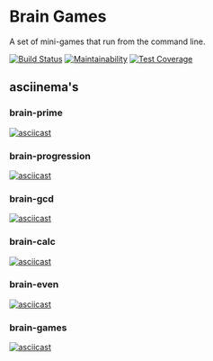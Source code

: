 # Brain Games

A set of mini-games that run from the command line.

[![Build Status](https://travis-ci.org/badta5te/project-lvl1-s458.svg?branch=master)](https://travis-ci.org/badta5te/project-lvl1-s458)
[![Maintainability](https://api.codeclimate.com/v1/badges/683d157128ca62608856/maintainability)](https://codeclimate.com/github/badta5te/project-lvl1-s458/maintainability)
[![Test Coverage](https://api.codeclimate.com/v1/badges/683d157128ca62608856/test_coverage)](https://codeclimate.com/github/badta5te/project-lvl1-s458/test_coverage)

## asciinema's

### brain-prime
[![asciicast](https://asciinema.org/a/V84XW9XhHQmlM2boVt2KCwahD.svg)](https://asciinema.org/a/V84XW9XhHQmlM2boVt2KCwahD)

### brain-progression
[![asciicast](https://asciinema.org/a/Jzt0QcaMH42ExSnH97EFsmqZB.svg)](https://asciinema.org/a/Jzt0QcaMH42ExSnH97EFsmqZB)

### brain-gcd
[![asciicast](https://asciinema.org/a/LolTl7FDruTtWXl16kAzkyEhs.svg)](https://asciinema.org/a/LolTl7FDruTtWXl16kAzkyEhs)

### brain-calc
[![asciicast](https://asciinema.org/a/BA1VUeJjfcNckwq8iSh9ikjG4.svg)](https://asciinema.org/a/BA1VUeJjfcNckwq8iSh9ikjG4)

### brain-even
[![asciicast](https://asciinema.org/a/Na6DfirQEBfjOOY5ZhhX0pUn5.svg)](https://asciinema.org/a/Na6DfirQEBfjOOY5ZhhX0pUn5)

### brain-games
[![asciicast](https://asciinema.org/a/kvzDTBOkmErxqdK5dgwTJC05e.svg)](https://asciinema.org/a/kvzDTBOkmErxqdK5dgwTJC05e)